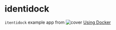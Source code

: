 # identidock

`itentidock` example app from ![cover](http://akamaicovers.oreilly.com/images/0636920035671/bkt.gif) [Using Docker](http://shop.oreilly.com/product/0636920035671.do)


